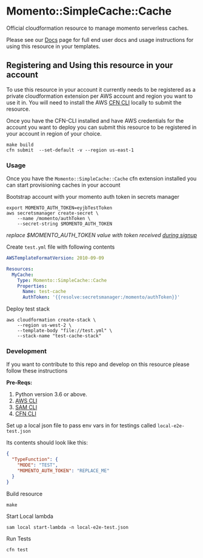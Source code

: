 # Momento::SimpleCache::Cache

Official cloudformation resource to manage momento serverless caches.

Please see our [Docs](docs/README.md) page for full end user docs and usage instructions for using this resource in your templates.

## Registering and Using this resource in your account

To use this resource in your account it currently needs to be registered as a private cloudformation extension 
per AWS account and region you want to use it in. You will need to install the AWS 
[CFN CLI](https://docs.aws.amazon.com/cloudformation-cli/latest/userguide/what-is-cloudformation-cli.html) locally
to submit the resource.


Once you have the CFN-CLI installed and have AWS credentials for the account you want to deploy you can submit this 
resource to be registered in your account in region of your choice.
```
make build
cfn submit  --set-default -v --region us-east-1
```

### Usage

Once you have the `Momento::SimpleCache::Cache` cfn extension installed you can start provisioning caches in your account

Bootstrap account with your momento auth token in secrets manager
```
export MOMENTO_AUTH_TOKEN=eyjbTestToken
aws secretsmanager create-secret \
    --name /momento/authToken \
    --secret-string $MOMENTO_AUTH_TOKEN
```
_replace $MOMENTO_AUTH_TOKEN value with token received [during signup](https://docs.momentohq.com/docs/overview)_

Create `test.yml` file with following contents
```yaml
AWSTemplateFormatVersion: 2010-09-09

Resources:
  MyCache:
    Type: Momento::SimpleCache::Cache
    Properties:
      Name: test-cache
      AuthToken: '{{resolve:secretsmanager:/momento/authToken}}'
```

Deploy test stack

```console
aws cloudformation create-stack \
    --region us-west-2 \
    --template-body "file://test.yml" \
    --stack-name "test-cache-stack"
```


### Development

If you want to contribute to this repo and develop on this resource please follow these instructions

**Pre-Reqs:**
1. Python version 3.6 or above.
2. [AWS CLI](https://aws.amazon.com/cli/)
3. [SAM CLI](https://docs.aws.amazon.com/serverless-application-model/latest/developerguide/serverless-sam-cli-install.html)
4. [CFN CLI](https://docs.aws.amazon.com/cloudformation-cli/latest/userguide/what-is-cloudformation-cli.html)


Set up a local json file to pass env vars in for testings called `local-e2e-test.json`

Its contents should look like this:
```json
{
  "TypeFunction": {
    "MODE": "TEST",
    "MOMENTO_AUTH_TOKEN": "REPLACE_ME"
  }
}
```

Build resource
```
make
```

Start Local lambda
```
sam local start-lambda -n local-e2e-test.json
```

Run Tests
```
cfn test
```
